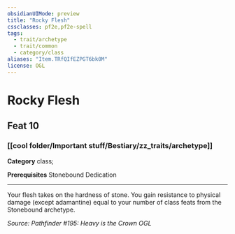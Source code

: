 ```yaml
---
obsidianUIMode: preview
title: "Rocky Flesh"
cssclasses: pf2e,pf2e-spell
tags:
  - trait/archetype
  - trait/common
  - category/class
aliases: "Item.TRfQIfEZPGT6bk0M"
license: OGL
---
```

# Rocky Flesh
## Feat 10
### [[cool folder/Important stuff/Bestiary/zz_traits/archetype]]

**Category** class; 



**Prerequisites** Stonebound Dedication
* * *
Your flesh takes on the hardness of stone. You gain resistance to physical damage (except adamantine) equal to your number of class feats from the Stonebound archetype.

*Source: Pathfinder #195: Heavy is the Crown*
*OGL*